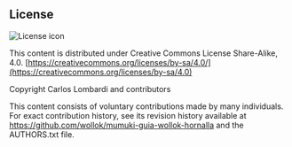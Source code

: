 ## License
![License icon](https://licensebuttons.net/l/by-sa/3.0/88x31.png)

This content is distributed under Creative Commons License Share-Alike, 4.0. [https://creativecommons.org/licenses/by-sa/4.0/](https://creativecommons.org/licenses/by-sa/4.0)

Copyright Carlos Lombardi and contributors

This content consists of voluntary contributions made by many
individuals. For exact contribution history, see its revision history
available at https://github.com/wollok/mumuki-guia-wollok-hornalla and the AUTHORS.txt file.

